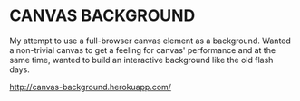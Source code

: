 CANVAS BACKGROUND
=================

My attempt to use a full-browser canvas element as a background. Wanted a non-trivial canvas to get a feeling for canvas' performance and at the same time, wanted to build an interactive background like the old flash days.

http://canvas-background.herokuapp.com/